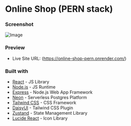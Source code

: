 # Online Shop (PERN stack)

### Screenshot

![Image](https://github.com/user-attachments/assets/1fbe7e6e-39b8-482f-809f-a82b017fd26f)

### Preview

- Live Site URL: (https://online-shop-pern.onrender.com/)

### Built with

- [React](https://reactjs.org/) - JS Library
- [Node.js](https://nodejs.org/) - JS Runtime
- [Express](https://expressjs.com/) - Node.js Web App Framework
- [Neon](https://neon.tech/home) - Serverless Postgres Platform
- [Tailwind CSS](https://tailwindcss.com/) - CSS Framework
- [DaisyUI](https://daisyui.com/) - Tailwind CSS Plugin
- [Zustand](https://zustand.docs.pmnd.rs/getting-started/introduction) - State Management Library
- [Lucide React](https://lucide.dev/guide/packages/lucide-react) - Icon Library

